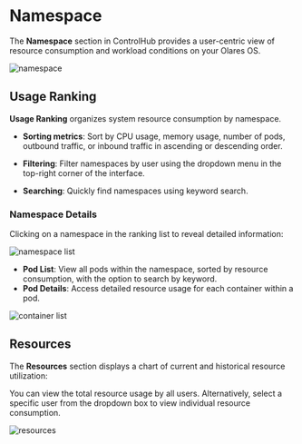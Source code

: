 # Namespace

The **Namespace** section in ControlHub provides a user-centric view of resource consumption and workload conditions on your Olares OS.

![namespace](/images/how-to/olares/controlhub/namespace/01.jpg)

## Usage Ranking

**Usage Ranking** organizes system resource consumption by namespace.

- **Sorting metrics**: Sort by CPU usage, memory usage, number of pods, outbound traffic, or inbound traffic in ascending or descending order.

- **Filtering**: Filter namespaces by user using the dropdown menu in the top-right corner of the interface.

- **Searching**: Quickly find namespaces using keyword search.

### Namespace Details

Clicking on a namespace in the ranking list to reveal detailed information: 

![namespace list](/images/how-to/olares/controlhub/namespace/02.jpg)

- **Pod List**: View all pods within the namespace, sorted by resource consumption, with the option to search by keyword.
- **Pod Details**: Access detailed resource usage for each container within a pod.

![container list](/images/how-to/olares/controlhub/namespace/03.jpg)

## Resources

The **Resources** section displays a chart of current and historical resource utilization:

You can view the total resource usage by all users. Alternatively, select a specific user from the dropdown box to view individual resource consumption.

![resources](/images/how-to/olares/controlhub/namespace/04.jpg)
